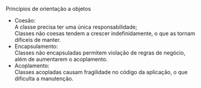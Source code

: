Princípios de orientação a objetos
- Coesão:
 <br> A classe precisa ter uma única responsabilidade;
 <br> Classes não coesas tendem a crescer indefinidamente, o que as tornam dificeis de manter.
- Encapsulamento:
 <br> Classes não encapsuladas permitem violação de regras de negócio, além de aumentarem o acoplamento.
- Acoplamento:
 <br> Classes acopladas causam fragilidade no código da aplicação, o que dificulta a manutenção.
